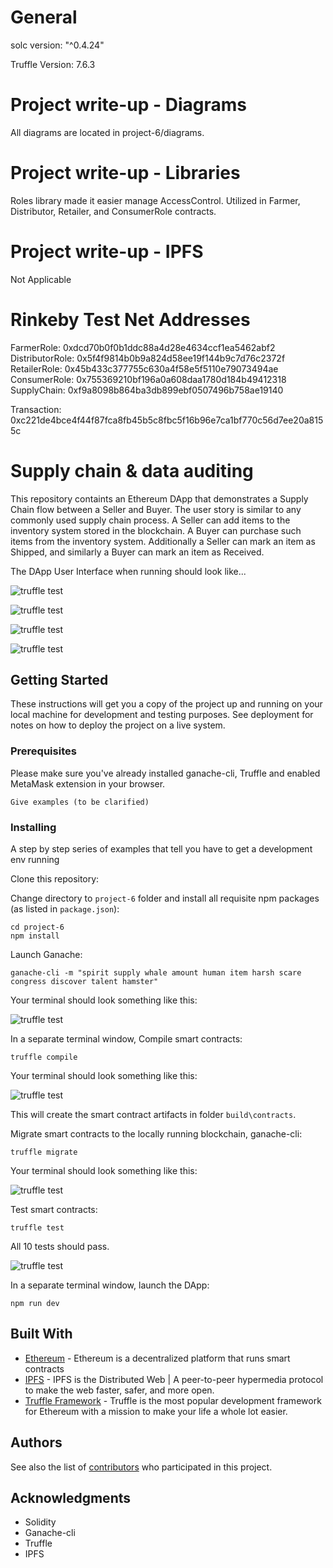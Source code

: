 # General

solc version: "^0.4.24"

Truffle Version: 7.6.3 

# Project write-up - Diagrams
All diagrams are located in project-6/diagrams.

# Project write-up - Libraries
Roles library made it easier manage AccessControl.
Utilized in Farmer, Distributor, Retailer, and ConsumerRole contracts.

# Project write-up - IPFS

Not Applicable

# Rinkeby Test Net Addresses

FarmerRole: 0xdcd70b0f0b1ddc88a4d28e4634ccf1ea5462abf2
DistributorRole: 0x5f4f9814b0b9a824d58ee19f144b9c7d76c2372f
RetailerRole: 0x45b433c377755c630a4f58e5f5110e79073494ae
ConsumerRole: 0x755369210bf196a0a608daa1780d184b49412318
SupplyChain: 0xf9a8098b864ba3db899ebf0507496b758ae19140

Transaction: 0xc221de4bce4f44f87fca8fb45b5c8fbc5f16b96e7ca1bf770c56d7ee20a8155c


# Supply chain & data auditing

This repository containts an Ethereum DApp that demonstrates a Supply Chain flow between a Seller and Buyer. The user story is similar to any commonly used supply chain process. A Seller can add items to the inventory system stored in the blockchain. A Buyer can purchase such items from the inventory system. Additionally a Seller can mark an item as Shipped, and similarly a Buyer can mark an item as Received.

The DApp User Interface when running should look like...

![truffle test](images/ftc_product_overview.png)

![truffle test](images/ftc_farm_details.png)

![truffle test](images/ftc_product_details.png)

![truffle test](images/ftc_transaction_history.png)


## Getting Started

These instructions will get you a copy of the project up and running on your local machine for development and testing purposes. See deployment for notes on how to deploy the project on a live system.

### Prerequisites

Please make sure you've already installed ganache-cli, Truffle and enabled MetaMask extension in your browser.

```
Give examples (to be clarified)
```

### Installing

A step by step series of examples that tell you have to get a development env running

Clone this repository:

Change directory to ```project-6``` folder and install all requisite npm packages (as listed in ```package.json```):

```
cd project-6
npm install
```

Launch Ganache:

```
ganache-cli -m "spirit supply whale amount human item harsh scare congress discover talent hamster"
```

Your terminal should look something like this:

![truffle test](images/ganache-cli.png)

In a separate terminal window, Compile smart contracts:

```
truffle compile
```

Your terminal should look something like this:

![truffle test](images/truffle_compile.png)

This will create the smart contract artifacts in folder ```build\contracts```.

Migrate smart contracts to the locally running blockchain, ganache-cli:

```
truffle migrate
```

Your terminal should look something like this:

![truffle test](images/truffle_migrate.png)

Test smart contracts:

```
truffle test
```

All 10 tests should pass.

![truffle test](images/truffle_test.png)

In a separate terminal window, launch the DApp:

```
npm run dev
```

## Built With

* [Ethereum](https://www.ethereum.org/) - Ethereum is a decentralized platform that runs smart contracts
* [IPFS](https://ipfs.io/) - IPFS is the Distributed Web | A peer-to-peer hypermedia protocol
to make the web faster, safer, and more open.
* [Truffle Framework](http://truffleframework.com/) - Truffle is the most popular development framework for Ethereum with a mission to make your life a whole lot easier.


## Authors

See also the list of [contributors](https://github.com/your/project/contributors.md) who participated in this project.

## Acknowledgments

* Solidity
* Ganache-cli
* Truffle
* IPFS
